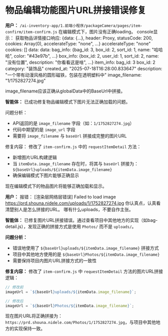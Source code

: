 # 物品编辑功能图片URL拼接错误修复

**用户：**
`/ai-inventory-app/1.前端小程序/packageCamera/pages/item-confirm/item-confirm.js` 在编辑模式下，图片没有正确loading。
console显示：
获取物品详情接口响应:
{data: {…}, header: Proxy, statusCode: 200, cookies: Array(0), accelerateType: "none", …}
accelerateType: "none"
cookies: []
data:
data:
bag_info: {bag_id: 3, box_id: 2, sort_id: 1, name: "哈哈哈", color: "#43e97b", …}
box_info: {box_id: 2, user_id: 1, sort_id: 2, name: "没有位置", description: "你看看这是啥", …}
item_info:
bag_id: 3
box_id: 2
category: "装饰品"
created_at: "2025-07-18T16:28:00.833647"
description: "一个带有动漫风格的圆形磁铁，包装在透明塑料中"
image_filename: "1/1752827274.jpg"

image_filename应该正确从globalData中的BaseUrl中拼接。

**智能体：**
已成功修复物品编辑模式下图片无法正确加载的问题。

问题分析：
- API返回的是 `image_filename` 字段（如：`1/1752827274.jpg`）
- 代码中期望的是 `image_url` 字段
- 需要将 `image_filename` 与 `baseUrl` 拼接成完整的图片URL

修复内容：
修改了 `item-confirm.js` 中的 `requestItemDetail` 方法：

- 新增图片URL构建逻辑
- 当 `itemData.image_filename` 存在时，将其与 `baseUrl` 拼接为：`${baseUrl}uploads/${itemData.image_filename}`
- 确保编辑模式下图片能够正确显示

现在编辑模式下的物品图片将能够正确加载和显示。

**用户：**
报错：
[渲染层网络层错误] Failed to load image https://prd.shouna.nidele.com/uploads/1/1752827274.jpg
你认真点，认真看清楚别人是怎么拼接的URL。
哪有什么uploads，不要自作主张。

**智能体：**
已修复图片URL拼接错误。通过查看项目中其他地方的实现（如bag-detail.js），发现正确的拼接方式是使用 `Photos/` 而不是 `uploads/`。

**问题分析：**
- 错误地使用了 `${baseUrl}uploads/${itemData.image_filename}` 拼接方式
- 项目中其他地方使用的是 `${baseUrl}Photos/${itemData.image_filename}`
- 需要保持项目内图片URL拼接方式的一致性

**修复内容：**
修改了 `item-confirm.js` 中 `requestItemDetail` 方法的图片URL拼接逻辑：

```javascript
// 修改前
imageUrl = `${baseUrl}uploads/${itemData.image_filename}`;

// 修改后  
imageUrl = `${baseUrl}Photos/${itemData.image_filename}`;
```

现在图片URL将正确拼接为：`https://prd.shouna.nidele.com/Photos/1/1752827274.jpg`，与项目中其他地方的实现保持一致。